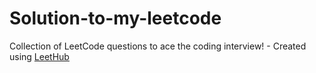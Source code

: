 # Solution-to-my-leetcode
Collection of LeetCode questions to ace the coding interview! - Created using [LeetHub](https://github.com/QasimWani/LeetHub)
